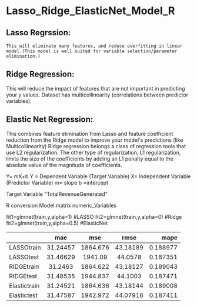 # Lasso_Ridge_ElasticNet_Model_R

## Lasso Regrssion: 
    
    This will eliminate many features, and reduce overfitting in linear model.(This model is well suited for variable selection/parameter elimination.)
## Ridge Regression:
This will reduce the impact of features that are not important in predicting your y values. Dataset has multicollinearity (correlations between predictor variables).
## Elastic Net Regression:
This combines feature elimination from Lasso and feature coefficient reduction from the Ridge model to improve your model's predictions (like Multicollinearity)
Ridge regression belongs a class of regression tools that use L2 regularization. The other type of regularization, L1 regularization, limits the size of the coefficients by adding an L1 penalty equal to the absolute value of the magnitude of coefficients. 

Y= mX+b
Y = Dependent Variable (Target Variable)
X= Independent Variable (Predictor Variable)
m= slope 
b =intercept

Target Variable "TotalRevenueGenerated"

R conversion
Model.matrix
numeric_Variables

fit1=glmnet(train,y,alpha=1)  #LASSO
fit2=glmnet(train,y,alpha=0)  #Ridge
fit2=glmnet(train,y,alpha=0.5)  #ElasticNet


| 	          |   mae	 |   mse	|    rmse |	  mape   |
|-------------|:--------:|:--------:|:-------:|---------:|
|LASSOtrain   |	31.24457 |	1864.676| 43.18189|	0.188977 |
|LASSOtest    |	31.46629 |	1941.09	| 44.0578 |	0.187351 |
|RIDGEtrain   |	31.2463	 | 1864.622	| 43.18127|	0.189043 |
|RIDGEtest    |	31.48535 |	1944.837| 44.1003 |0.187471  |
|Elastictrain |	31.24521 |	1864.636| 43.18144|0.189008  |
|Elastictest  |	31.47587 |	1942.972| 44.07916|	0.187411 |

